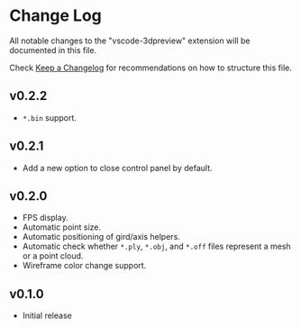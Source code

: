 # Change Log

All notable changes to the "vscode-3dpreview" extension will be documented in this file.

Check [Keep a Changelog](http://keepachangelog.com/) for recommendations on how to structure this file.

## v0.2.2
- `*.bin` support.

## v0.2.1

- Add a new option to close control panel by default.

## v0.2.0

- FPS display.
- Automatic point size.
- Automatic positioning of gird/axis helpers.
- Automatic check whether `*.ply`, `*.obj`, and `*.off` files represent a mesh or a point cloud.
- Wireframe color change support.

## v0.1.0

- Initial release
